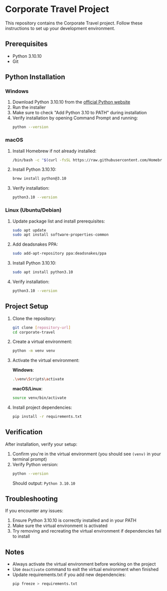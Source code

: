 # Corporate Travel Project

This repository contains the Corporate Travel project. Follow these instructions to set up your development environment.

## Prerequisites

- Python 3.10.10
- Git

## Python Installation

### Windows
1. Download Python 3.10.10 from the [official Python website](https://www.python.org/downloads/release/python-31010/)
2. Run the installer
3. Make sure to check "Add Python 3.10 to PATH" during installation
4. Verify installation by opening Command Prompt and running:
   ```bash
   python --version
   ```

### macOS
1. Install Homebrew if not already installed:
   ```bash
   /bin/bash -c "$(curl -fsSL https://raw.githubusercontent.com/Homebrew/install/HEAD/install.sh)"
   ```
2. Install Python 3.10.10:
   ```bash
   brew install python@3.10
   ```
3. Verify installation:
   ```bash
   python3.10 --version
   ```

### Linux (Ubuntu/Debian)
1. Update package list and install prerequisites:
   ```bash
   sudo apt update
   sudo apt install software-properties-common
   ```
2. Add deadsnakes PPA:
   ```bash
   sudo add-apt-repository ppa:deadsnakes/ppa
   ```
3. Install Python 3.10.10:
   ```bash
   sudo apt install python3.10
   ```
4. Verify installation:
   ```bash
   python3.10 --version
   ```

## Project Setup

1. Clone the repository:
   ```bash
   git clone [repository-url]
   cd corporate-travel
   ```

2. Create a virtual environment:
   ```bash
   python -m venv venv
   ```

3. Activate the virtual environment:

   **Windows**:
   ```bash
   .\venv\Scripts\activate
   ```

   **macOS/Linux**:
   ```bash
   source venv/bin/activate
   ```

4. Install project dependencies:
   ```bash
   pip install -r requirements.txt
   ```

## Verification

After installation, verify your setup:
1. Confirm you're in the virtual environment (you should see `(venv)` in your terminal prompt)
2. Verify Python version:
   ```bash
   python --version
   ```
   Should output: `Python 3.10.10`

## Troubleshooting

If you encounter any issues:
1. Ensure Python 3.10.10 is correctly installed and in your PATH
2. Make sure the virtual environment is activated
3. Try removing and recreating the virtual environment if dependencies fail to install

## Notes

- Always activate the virtual environment before working on the project
- Use `deactivate` command to exit the virtual environment when finished
- Update requirements.txt if you add new dependencies:
  ```bash
  pip freeze > requirements.txt
  ```
